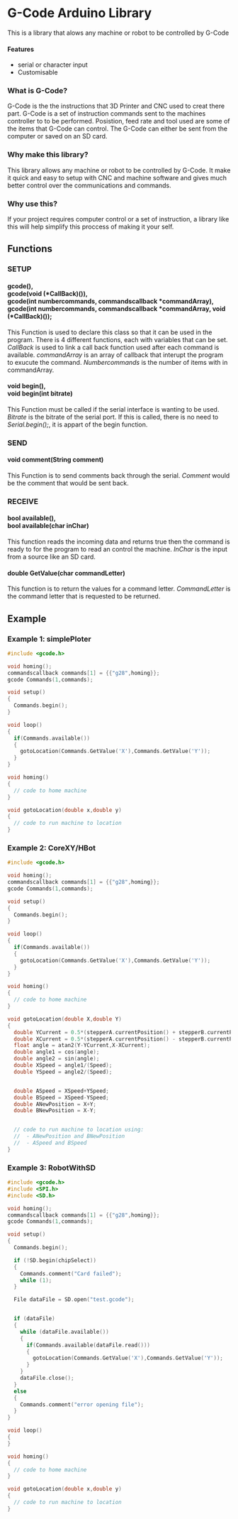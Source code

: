 # G-Code Arduino Library
This is a library that alows any machine or robot to be controlled by G-Code

#### Features
- serial or character input
- Customisable 

### What is G-Code?
G-Code is the the instructions that 3D Printer and CNC used to creat there part. G-Code is a set of instruction commands sent to the machines controller to to be performed. Posistion, feed rate and tool used are some of the items that G-Code can control. The G-Code can either be sent from the computer or saved on an SD card.

### Why make this library?
This library allows any machine or robot to be controlled by G-Code. It make it quick and easy to setup with CNC and machine software and gives much better control over the communications and commands. 

### Why use this?
If your project requires computer control or a set of instruction, a library like this will help simplify this proccess of making it your self. 

## Functions
### SETUP
#### gcode(),<br> gcode(void (*CallBack)()),<br> gcode(int numbercommands, commandscallback *commandArray),<br> gcode(int numbercommands, commandscallback *commandArray, void (*CallBack)());
This Function is used to declare this class so that it can be used in the program. There is 4 different functions, each with  variables that can be set. *CallBack* is used to link a call back function used after each command is available. *commandArray* is an array of callback that interupt the program to exucute the command. *Numbercommands* is the number of items with in commandArray.

#### void begin(),<br> void begin(int bitrate)
This Function must be called if the serial interface is wanting to be used. *Bitrate* is the bitrate of the serial port. If this is called, there is no need to *Serial.begin();*, it is appart of the begin function.

### SEND 
#### void comment(String comment)
This Function is to send comments back through the serial. *Comment* would be the comment that would be sent back.

### RECEIVE
#### bool available(),<br> bool available(char inChar)
This function reads the incoming data and returns true then the command is ready to for the program to read an control the machine. *InChar* is the input from a source like an SD card.

#### double GetValue(char commandLetter)
This function is to return the values for a command letter. *CommandLetter* is the command letter that is requested to be returned.

## Example
### Example 1: simplePloter

```c++
#include <gcode.h>

void homing();
commandscallback commands[1] = {{"g28",homing}};
gcode Commands(1,commands);

void setup()
{
  Commands.begin();
}

void loop() 
{
  if(Commands.available())
  {
    gotoLocation(Commands.GetValue('X'),Commands.GetValue('Y'));
  }
}

void homing()
{
  // code to home machine
}

void gotoLocation(double x,double y)
{
  // code to run machine to location
}
```

### Example 2: CoreXY/HBot
```c++
#include <gcode.h>

void homing();
commandscallback commands[1] = {{"g28",homing}};
gcode Commands(1,commands);

void setup()
{
  Commands.begin();
}

void loop() 
{
  if(Commands.available())
  {
    gotoLocation(Commands.GetValue('X'),Commands.GetValue('Y'));
  }
}

void homing()
{
  // code to home machine
}

void gotoLocation(double X,double Y)
{
  double YCurrent = 0.5*(stepperA.currentPosition() + stepperB.currentPosition());
  double XCurrent = 0.5*(stepperA.currentPosition() - stepperB.currentPosition());
  float angle = atan2(Y-YCurrent,X-XCurrent);
  double angle1 = cos(angle);
  double angle2 = sin(angle);
  double XSpeed = angle1/(Speed);
  double YSpeed = angle2/(Speed);


  double ASpeed = XSpeed+YSpeed;
  double BSpeed = XSpeed-YSpeed;
  double ANewPosition = X+Y;
  double BNewPosition = X-Y;


  // code to run machine to location using:
  //  - ANewPosition and BNewPosition
  //  - ASpeed and BSpeed
}
```

### Example 3: RobotWithSD

```c++
#include <gcode.h>
#include <SPI.h>
#include <SD.h>

void homing();
commandscallback commands[1] = {{"g28",homing}};
gcode Commands(1,commands);

void setup()
{
  Commands.begin();

  if (!SD.begin(chipSelect)) 
  {
    Commands.comment("Card failed");
    while (1);
  }

  File dataFile = SD.open("test.gcode");


  if (dataFile) 
  {
    while (dataFile.available()) 
    {
      if(Commands.available(dataFile.read()))
      {
        gotoLocation(Commands.GetValue('X'),Commands.GetValue('Y'));
      }
    }
    dataFile.close();
  }
  else
  {
    Commands.comment("error opening file");
  }
}

void loop() 
{
}

void homing()
{
  // code to home machine
}

void gotoLocation(double x,double y)
{
  // code to run machine to location
}
```

